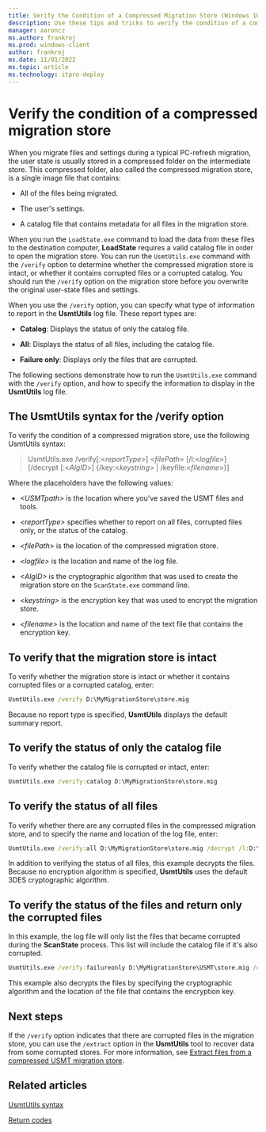 ```yaml
---
title: Verify the Condition of a Compressed Migration Store (Windows 10)
description: Use these tips and tricks to verify the condition of a compressed migration store when using User State Migration Tool (USMT).
manager: aaroncz
ms.author: frankroj
ms.prod: windows-client
author: frankroj
ms.date: 11/01/2022
ms.topic: article
ms.technology: itpro-deploy
---
```


# Verify the condition of a compressed migration store

When you migrate files and settings during a typical PC-refresh migration, the user state is usually stored in a compressed folder on the intermediate store. This compressed folder, also called the compressed migration store, is a single image file that contains:

- All of the files being migrated.

- The user's settings.

- A catalog file that contains metadata for all files in the migration store.

When you run the `LoadState.exe` command to load the data from these files to the destination computer, **LoadState** requires a valid catalog file in order to open the migration store. You can run the `UsmtUtils.exe` command with the `/verify` option to determine whether the compressed migration store is intact, or whether it contains corrupted files or a corrupted catalog. You should run the `/verify` option on the migration store before you overwrite the original user-state files and settings.

When you use the `/verify` option, you can specify what type of information to report in the **UsmtUtils** log file. These report types are:

- **Catalog**: Displays the status of only the catalog file.

- **All**: Displays the status of all files, including the catalog file.

- **Failure only**: Displays only the files that are corrupted.

The following sections demonstrate how to run the `UsmtUtils.exe` command with the `/verify` option, and how to specify the information to display in the **UsmtUtils** log file.

## The UsmtUtils syntax for the /verify option

To verify the condition of a compressed migration store, use the following UsmtUtils syntax:

> UsmtUtils.exe /verify\[:&lt;*reportType*&gt;\] &lt;*filePath*&gt; \[/l:&lt;*logfile*&gt;\] \[/decrypt \[:&lt;*AlgID*&gt;\] {/key:&lt;*keystring*&gt; | /keyfile:&lt;*filename*&gt;}\]

Where the placeholders have the following values:

- *&lt;USMTpath&gt;* is the location where you've saved the USMT files and tools.

- *&lt;reportType&gt;* specifies whether to report on all files, corrupted files only, or the status of the catalog.

- *&lt;filePath&gt;* is the location of the compressed migration store.

- *&lt;logfile&gt;* is the location and name of the log file.

- *&lt;AlgID&gt;* is the cryptographic algorithm that was used to create the migration store on the `ScanState.exe` command line.

- *&lt;keystring&gt;* is the encryption key that was used to encrypt the migration store.

- *&lt;filename&gt;* is the location and name of the text file that contains the encryption key.

## To verify that the migration store is intact

To verify whether the migration store is intact or whether it contains corrupted files or a corrupted catalog, enter:

```cmd
UsmtUtils.exe /verify D:\MyMigrationStore\store.mig
```

Because no report type is specified, **UsmtUtils** displays the default summary report.

## To verify the status of only the catalog file

To verify whether the catalog file is corrupted or intact, enter:

```cmd
UsmtUtils.exe /verify:catalog D:\MyMigrationStore\store.mig
```

## To verify the status of all files

To verify whether there are any corrupted files in the compressed migration store, and to specify the name and location of the log file, enter:

```cmd
UsmtUtils.exe /verify:all D:\MyMigrationStore\store.mig /decrypt /l:D:\UsmtUtilsLog.txt`
```

In addition to verifying the status of all files, this example decrypts the files. Because no encryption algorithm is specified, **UsmtUtils** uses the default 3DES cryptographic algorithm.

## To verify the status of the files and return only the corrupted files

In this example, the log file will only list the files that became corrupted during the **ScanState** process. This list will include the catalog file if it's also corrupted.

```cmd
UsmtUtils.exe /verify:failureonly D:\MyMigrationStore\USMT\store.mig /decrypt:AES_192 /keyfile:D:\encryptionKey.txt
```

This example also decrypts the files by specifying the cryptographic algorithm and the location of the file that contains the encryption key.

## Next steps

If the `/verify` option indicates that there are corrupted files in the migration store, you can use the `/extract` option in the **UsmtUtils** tool to recover data from some corrupted stores. For more information, see [Extract files from a compressed USMT migration store](usmt-extract-files-from-a-compressed-migration-store.md).

## Related articles

[UsmtUtils syntax](usmt-utilities.md)

[Return codes](/troubleshoot/windows-client/deployment/usmt-return-codes)
